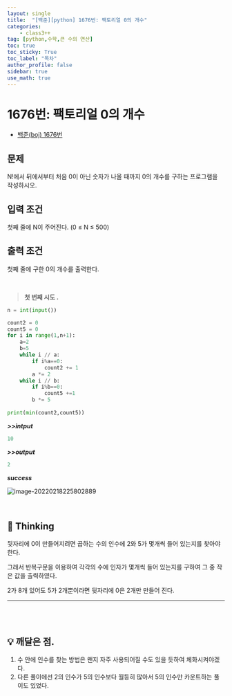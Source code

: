 ```yaml
---
layout: single
title:  "[백준][python] 1676번: 팩토리얼 0의 개수"
categories: 
    - class3++
tag: [python,수학,큰 수의 연산]
toc: true
toc_sticky: True
toc_label: "목차"
author_profile: false
sidebar: true
use_math: true
---
```


# 1676번: 팩토리얼 0의 개수

* [백준(boj) 1676번](https://www.acmicpc.net/problem/1676)

## 문제

N!에서 뒤에서부터 처음 0이 아닌 숫자가 나올 때까지 0의 개수를 구하는 프로그램을 작성하시오.



## 입력 조건

첫째 줄에 N이 주어진다. (0 ≤ N ≤ 500)



## 출력 조건

첫째 줄에 구한 0의 개수를 출력한다.

<br/>

> **첫 번째 시도 .**

 ```python
 n = int(input())
 
 count2 = 0
 count5 = 0
 for i in range(1,n+1):
     a=2
     b=5
     while i // a:
         if i%a==0:
             count2 += 1
         a *= 2
     while i // b:
         if i%b==0:
             count5 +=1
         b *= 5
     
 print(min(count2,count5))
 ```

 ***>>intput***

```python
10
```

 ***>>output***

 ```python
 2
 ```

 ***success***

![image-20220218225802889]({{geunskoo.github.io}}/images/2022-02-18-boj-1676/image-20220218225802889.png)

<br/>

## 🌝 Thinking

뒷자리에 0이 만들어지려면 곱하는 수의 인수에 2와 5가 몇개씩 들어 있는지를 찾아야한다.

그래서 반복구문을 이용하여 각각의 수에 인자가 몇개씩 들어 있는지를 구하여 그 중 작은 값을 출력하였다.

2가 8개 있어도 5가 2개뿐이라면 뒷자리에 0은 2개만 만들어 진다.

---

<br/>

<br/>

## 💡 깨달은 점.

1. 수 안에 인수를 찾는 방법은 왠지 자주 사용되어질 수도 있을 듯하여 체화시켜야겠다.
1. 다른 풀이에선 2의 인수가 5의 인수보다 월등히 많아서 5의 인수만 카운트하는 풀이도 있었다.
